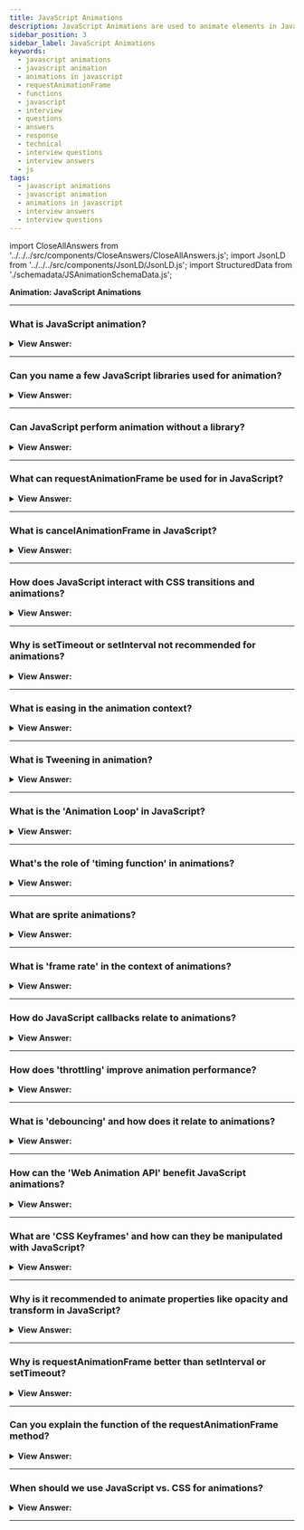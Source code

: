 ```yaml
---
title: JavaScript Animations
description: JavaScript Animations are used to animate elements in JavaScript. The requestAnimationFrame delivers higher-quality animation. - JavaScript Interview Answers
sidebar_position: 3
sidebar_label: JavaScript Animations
keywords:
  - javascript animations
  - javascript animation
  - animations in javascript
  - requestAnimationFrame
  - functions
  - javascript
  - interview
  - questions
  - answers
  - response
  - technical
  - interview questions
  - interview answers
  - js
tags:
  - javascript animations
  - javascript animation
  - animations in javascript
  - interview answers
  - interview questions
---
```


import CloseAllAnswers from '../../../src/components/CloseAnswers/CloseAllAnswers.js';
import JsonLD from '../../../src/components/JsonLD/JsonLD.js';
import StructuredData from './schemadata/JSAnimationSchemaData.js';

<JsonLD data={StructuredData} />

<head>
  <title>JavaScript Animations | JavaScript Frontend Phone Interview</title>
</head>

**Animation: JavaScript Animations**

<CloseAllAnswers />

---

### What is JavaScript animation?

<details>
  <summary><strong>View Answer:</strong></summary>
  <div>
  <div><strong>Interview Response:</strong> JavaScript animation is the process of creating motion and change in the properties of elements on a webpage using JavaScript, offering enhanced interactivity and visual effects beyond static HTML and CSS.
  </div><br />
  </div>
</details>

---

### Can you name a few JavaScript libraries used for animation?

<details>
  <summary><strong>View Answer:</strong></summary>
  <div>
  <div><strong>Interview Response:</strong> There are several JavaScript libraries for animation including Three.js for 3D animations, GSAP (GreenSock Animation Platform), Anime.js, Velocity.js, and Mo.js. These libraries enhance animations and interactivity in web design.
  </div><br />
  </div>
</details>

---

### Can JavaScript perform animation without a library?

<details>
  <summary><strong>View Answer:</strong></summary>
  <div>
  <div><strong>Interview Response:</strong> Yes, JavaScript can perform animations without a library using built-in methods like setInterval, setTimeout, and requestAnimationFrame, as well as CSS manipulations for transition and transformation effects.
  </div><br />
  </div>
</details>

---

### What can requestAnimationFrame be used for in JavaScript?

<details>
  <summary><strong>View Answer:</strong></summary>
  <div>
  <div><strong>Interview Response:</strong> 'requestAnimationFrame' in JavaScript is used to create smooth, efficient, and less resource-intensive animations by calling a function before the next repaint, optimizing for the device's refresh rate.
  </div><br />
  </div>
</details>

---

### What is cancelAnimationFrame in JavaScript?

<details>
  <summary><strong>View Answer:</strong></summary>
  <div>
  <div><strong>Interview Response:</strong> 'cancelAnimationFrame' in JavaScript is used to stop or cancel a previously requested animation frame, providing control over when animations start and stop for efficient resource usage.
  </div><br />
  </div>
</details>

---

### How does JavaScript interact with CSS transitions and animations?

<details>
  <summary><strong>View Answer:</strong></summary>
  <div>
  <div><strong>Interview Response:</strong> JavaScript interacts with CSS transitions and animations by adding, removing, or modifying CSS classes, or directly manipulating styles, enabling dynamic control over element behavior.
  </div><br />
  </div>
</details>

---

### Why is setTimeout or setInterval not recommended for animations?

<details>
  <summary><strong>View Answer:</strong></summary>
  <div>
  <div><strong>Interview Response:</strong> setTimeout and setInterval are not recommended for animations because they don't synchronize with the browser's refresh rate, which can lead to inefficient, choppy animations and increased CPU usage.
  </div><br />
  </div>
</details>

---

### What is easing in the animation context?

<details>
  <summary><strong>View Answer:</strong></summary>
  <div>
  <div><strong>Interview Response:</strong> Easing in animation refers to the rate of change in an animation over time, allowing for non-linear motion to create more natural, realistic movements and transitions.
  </div><br />
  </div>
</details>

---

### What is Tweening in animation?

<details>
  <summary><strong>View Answer:</strong></summary>
  <div>
  <div><strong>Interview Response:</strong> Tweening, or in-betweening, is the process of generating intermediate frames between two states to give the impression that the first image has smoothly evolved into the second one.
  </div><br />
  </div>
</details>

---

### What is the 'Animation Loop' in JavaScript?

<details>
  <summary><strong>View Answer:</strong></summary>
  <div>
  <div><strong>Interview Response:</strong> The 'Animation Loop' in JavaScript is a continuous cycle that updates the animation frames at a set interval, typically using requestAnimationFrame, to create fluid and seamless visual movement.
  </div><br />
  </div>
</details>

---

### What's the role of 'timing function' in animations?

<details>
  <summary><strong>View Answer:</strong></summary>
  <div>
  <div><strong>Interview Response:</strong> A 'timing function' in JavaScript animations defines the speed at which the animation progresses at different points in its duration, allowing control over acceleration, deceleration, and easing of the animation.
  </div><br />
  </div>
</details>

---

### What are sprite animations?

<details>
  <summary><strong>View Answer:</strong></summary>
  <div>
  <div><strong>Interview Response:</strong> Sprite animations are a series of images (2D image) along the x/y-axis, collected into a single image file (sprite sheet), that are displayed in sequence using CSS or JavaScript to create the illusion of movement.
  </div><br />
  </div>
</details>

---

### What is 'frame rate' in the context of animations?

<details>
  <summary><strong>View Answer:</strong></summary>
  <div>
  <div><strong>Interview Response:</strong> Frame rate in animations refers to the number of individual images (frames) displayed per unit of time, typically per second. Higher frame rates generally result in smoother, more fluid animations.
  </div><br />
  </div>
</details>

---

### How do JavaScript callbacks relate to animations?

<details>
  <summary><strong>View Answer:</strong></summary>
  <div>
  <div><strong>Interview Response:</strong> In JavaScript animations, callbacks are functions executed at certain points, such as the start or end of an animation, or on each frame. They allow for dynamic control and sequencing of animations.
  </div><br />
  </div>
</details>

---

### How does 'throttling' improve animation performance?

<details>
  <summary><strong>View Answer:</strong></summary>
  <div>
  <div><strong>Interview Response:</strong> Throttling limits the rate at which a function is executed. It can prevent unnecessary computations, improving performance of animations and user interactions.
  </div><br />
  </div>
</details>

---

### What is 'debouncing' and how does it relate to animations?

<details>
  <summary><strong>View Answer:</strong></summary>
  <div>
  <div><strong>Interview Response:</strong> Debouncing in JavaScript is a technique that limits the rate at which a function can fire. In animations, it's often used to improve performance by reducing unnecessary computations during events like scrolling or resizing.
  </div><br />
  </div>
</details>

---

### How can the 'Web Animation API' benefit JavaScript animations?

<details>
  <summary><strong>View Answer:</strong></summary>
  <div>
  <div><strong>Interview Response:</strong> The Web Animations API provides a common language for animations on the web platform, allowing for more complex animations and better performance control.
  </div><br />
  </div>
</details>

---

### What are 'CSS Keyframes' and how can they be manipulated with JavaScript?

<details>
  <summary><strong>View Answer:</strong></summary>
  <div>
  <div><strong>Interview Response:</strong> CSS Keyframes define the behavior of an animation sequence. JavaScript can manipulate these to dynamically control the animation.
  </div><br />
  </div>
</details>

---

### Why is it recommended to animate properties like opacity and transform in JavaScript?

<details>
  <summary><strong>View Answer:</strong></summary>
  <div>
  <div><strong>Interview Response:</strong> Animating properties like opacity and transform in JavaScript is recommended because these changes can be handled by the GPU. This results in smoother, more performant animations compared to animating layout properties.
  </div><br />
  </div>
</details>

---

### Why is requestAnimationFrame better than setInterval or setTimeout?

<details>
  <summary><strong>View Answer:</strong></summary>
  <div>
  <div><strong>Interview Response:</strong> `requestAnimationFrame` is superior as it synchronizes with the browser's refresh rate, leading to smoother animations. Unlike `setInterval` or `setTimeout`, it also pauses when the tab is inactive, saving resources.
    </div>
  </div>
</details>

---

### Can you explain the function of the requestAnimationFrame method?

<details>
  <summary><strong>View Answer:</strong></summary>
  <div>
  <div><strong>Interview Response:</strong> `window.requestAnimationFrame()` tells the browser to perform an animation and requests that the browser calls a specified function to update an animation before the next repaint.
    </div><br />
  <div><strong>Technical Response:</strong> The window.requestAnimationFrame() method informs the browser that you want to run animations and asks the browser to invoke a given function to update an animation before the next repaint. The method accepts a callback as an input, executed before the repaint. When you're ready to refresh your animation onscreen, call this function. We may cancel the animation by contacting the request-id in the cancellation using the cancelAnimationFrame.
    </div><br />
  <div><strong className="codeExample">Code Example:</strong><br /><br />

<strong>Syntax: </strong> let requestId = requestAnimationFrame(callback);<br /><br />

  <div></div>

```js
const element = document.getElementById('some-element-you-want-to-animate');
let start;

function step(timestamp) {
  if (start === undefined) start = timestamp;
  const elapsed = timestamp - start;

  // `Math.min()` is used here to make sure that the element stops at exactly 200px.
  element.style.transform =
    'translateX(' + Math.min(0.1 * elapsed, 200) + 'px)';

  if (elapsed < 2000) {
    // Stop the animation after 2 seconds
    window.requestAnimationFrame(step);
  }
}

window.requestAnimationFrame(step);
```

  </div>
  </div>
</details>

---

### When should we use JavaScript vs. CSS for animations?

<details>
  <summary><strong>View Answer:</strong></summary>
  <div>
  <div><strong>Interview Response:</strong> You should use CSS for simpler animations, it's lightweight and performant. You should use JavaScript when you need complex, programmable animations, interaction-based animations, or if you need more control over animation timing.
    </div><br/>
  <div><strong>Technical Response:</strong> For animations that CSS cannot handle well, or those that need tight control, JavaScript is our best option. We should implement JavaScript animations via requestAnimationFrame. The requestAnimationFrame built-in method allows us to set up a callback function to run when the browser is preparing a repaint. Usually, that is very soon, but the exact time depends on the browser.
    </div>
  </div>
</details>

---

